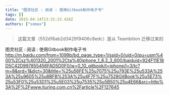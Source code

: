 ```yaml
---
title: "图灵社区 : 阅读 : 使用Gitbook制作电子书"
tags: []
date: 2015-04-14T13:31:23.416Z
authors: ["somax"]
---
```


> 这篇文章（552d16ab2d342919406c8edc）是从 Teambition 迁移过来的

图灵社区 : 阅读 : 使用Gitbook制作电子书 <a href="http://m.baidu.com/from=1099b/bd_page_type=1/ssid=0/uid=0/pu=usm%400%2Csz%401320_2001%2Cta%40iphone_1_8.3_3_600/baiduid=924F11E18D5C42D997855456FAD5D0F0/w=0_10_gitbook/t=iphone/l=3/tc?m=8&srd=1&dict=30&title=%25u56FE%25u7075%25u793E%25u533A%253A%25u9605%25u8BFB%253A%25u4F7F%25u7528GitBook%25u5E73%25u53F0%25u53D1%25u5E03%25u7535%25u5B50%25u4E66&src=http%3A%2F%2Fwww.ituring.com.cn%2Farticle%2F127645">http://m.baidu.com/from=1099b/bd_page_type=1/ssid=0/uid=0/pu=usm%400%2Csz%401320_2001%2Cta%40iphone_1_8.3_3_600/baiduid=924F11E18D5C42D997855456FAD5D0F0/w=0_10_gitbook/t=iphone/l=3/tc?m=8&srd=1&dict=30&title=%25u56FE%25u7075%25u793E%25u533A%253A%25u9605%25u8BFB%253A%25u4F7F%25u7528GitBook%25u5E73%25u53F0%25u53D1%25u5E03%25u7535%25u5B50%25u4E66&src=http%3A%2F%2Fwww.ituring.com.cn%2Farticle%2F127645</a>
